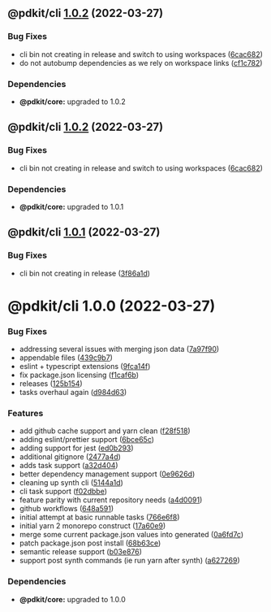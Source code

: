 ## @pdkit/cli [1.0.2](https://github.com/justinm/pdkit/compare/@pdkit/cli@1.0.1...@pdkit/cli@1.0.2) (2022-03-27)


### Bug Fixes

* cli bin not creating in release and switch to using workspaces ([6cac682](https://github.com/justinm/pdkit/commit/6cac682160f2678ffff0f9b4c956a7d78cf3aade))
* do not autobump dependencies as we rely on workspace links ([cf1c782](https://github.com/justinm/pdkit/commit/cf1c782a465bfda11de85ec21a1d59861b7cc16b))





### Dependencies

* **@pdkit/core:** upgraded to 1.0.2

## @pdkit/cli [1.0.2](https://github.com/justinm/pdkit/compare/@pdkit/cli@1.0.1...@pdkit/cli@1.0.2) (2022-03-27)


### Bug Fixes

* cli bin not creating in release and switch to using workspaces ([6cac682](https://github.com/justinm/pdkit/commit/6cac682160f2678ffff0f9b4c956a7d78cf3aade))





### Dependencies

* **@pdkit/core:** upgraded to 1.0.1

## @pdkit/cli [1.0.1](https://github.com/justinm/pdkit/compare/@pdkit/cli@1.0.0...@pdkit/cli@1.0.1) (2022-03-27)


### Bug Fixes

* cli bin not creating in release ([3f86a1d](https://github.com/justinm/pdkit/commit/3f86a1df070b03fb75bf84012b2b493f9a4d23a7))

# @pdkit/cli 1.0.0 (2022-03-27)


### Bug Fixes

* addressing several issues with merging json data ([7a97f90](https://github.com/justinm/pdkit/commit/7a97f900655df436859e80163c96330a8b947e22))
* appendable files ([439c9b7](https://github.com/justinm/pdkit/commit/439c9b70b2952298f82a67aaf38fd44c6bbf42f5))
* eslint + typescript extensions ([9fca14f](https://github.com/justinm/pdkit/commit/9fca14fdfdb5aefb4d5c11be15b3fa3d6d507c30))
* fix package.json licensing ([f1caf6b](https://github.com/justinm/pdkit/commit/f1caf6b7ed638597212cd98f1609fc7792155e62))
* releases ([125b154](https://github.com/justinm/pdkit/commit/125b1540720b203d1b8e0c7acb28cb1b47f05862))
* tasks overhaul again ([d984d63](https://github.com/justinm/pdkit/commit/d984d630bb31a0b5ee2d40bb6e7b4a5d260a2eb9))


### Features

* add github cache support and yarn clean ([f28f518](https://github.com/justinm/pdkit/commit/f28f5183f706953cfbe961dd558e3f783e55fd5d))
* adding eslint/prettier support ([6bce65c](https://github.com/justinm/pdkit/commit/6bce65c3cccde4226c2cfd73efa09d961c17c292))
* adding support for jest ([ed0b293](https://github.com/justinm/pdkit/commit/ed0b293fa9b4470c04658aa6b4748bbe82492f29))
* additional gitignore ([2477a4d](https://github.com/justinm/pdkit/commit/2477a4d01c9ebe7667a5a0f3accb22f08ba6ba55))
* adds task support ([a32d404](https://github.com/justinm/pdkit/commit/a32d404b0c8a4ef15a2a7d810a8e53bc5982d133))
* better dependency management support ([0e9626d](https://github.com/justinm/pdkit/commit/0e9626decdf76de3a451f06dc0dced8cce1f0002))
* cleaning up synth cli ([5144a1d](https://github.com/justinm/pdkit/commit/5144a1d5b0cd494f4a543bd2652ad1aa1d81bb88))
* cli task support ([f02dbbe](https://github.com/justinm/pdkit/commit/f02dbbeb6f6ee87efb14e5dc2615652d58546364))
* feature parity with current repository needs ([a4d0091](https://github.com/justinm/pdkit/commit/a4d0091b2b57ccf2373ccb3f3e5e461c794e3cd9))
* github workflows ([648a591](https://github.com/justinm/pdkit/commit/648a5914f22236c6e2a31b62741c16486a66abba))
* initial attempt at basic runnable tasks ([766e6f8](https://github.com/justinm/pdkit/commit/766e6f81ac67ad3d6a28456ffef6d4e1e0833a86))
* initial yarn 2 monorepo construct ([17a60e9](https://github.com/justinm/pdkit/commit/17a60e974c34856af3bb287b067546f4807f525b))
* merge some current package.json values into generated ([0a6fd7c](https://github.com/justinm/pdkit/commit/0a6fd7cff478f24c126b410a6818fde3e036b8f3))
* patch package.json post install ([68b63ce](https://github.com/justinm/pdkit/commit/68b63ce4436816bc7e742ec2068a3c468edb2819))
* semantic release support ([b03e876](https://github.com/justinm/pdkit/commit/b03e876f068298074bfff72d853d0e549b727c3e))
* support post synth commands (ie run yarn after synth) ([a627269](https://github.com/justinm/pdkit/commit/a627269cc77f2abc8f76c08cb189edf09d8887c7))





### Dependencies

* **@pdkit/core:** upgraded to 1.0.0

